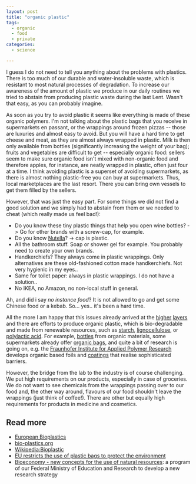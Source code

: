 ```yaml
---
layout: post
title: "organic plastic"
tags:
  - organic
  - food
  - private
categories:
  - science

---
```

I guess I do not need to tell you anything about the problems with plastics. There is too much of our durable and water-insoluble waste, which is resistant to most natural processes of degradation. To increase our awareness of the amount of plastic we produce in our daily routines we tried to abstain from producing plastic waste during the last Lent. Wasn't that easy, as you can probably imagine.

As soon as you try to avoid plastic it seems like everything is made of these organic polymers. I'm not talking about the plastic bags that you receive in supermarkets en passant, or the wrappings around frozen pizzas -- those are luxuries and almost easy to avoid. But you will have a hard time to get cheese and meat, as they are almost always wrapped in plastic. Milk is then only available from bottles (significantly increasing the weight of your bag); fruits and vegetables are difficult to get -- especially organic food: sellers seem to make sure organic food isn't mixed with non-organic food and therefore apples, for instance, are neatly wrapped in plastic, often just four at a time.
I think avoiding plastic is a superset of avoiding supermarkets, as there is almost nothing plastic-free you can buy at supermarkets. Thus, local marketplaces are the last resort. There you can bring own vessels to get them filled by the sellers.

However, that was just the easy part. For some things we did not find a good solution and we simply had to abstain from them or we needed to cheat (which really made us feel bad!):

* Do you know these tiny plastic things that help you open wine bottles? -> Go for other brands with a screw-cap, for example.
* Do you know [Nutella](https://en.wikipedia.org/wiki/Nutella)? -> cap is plastic.
* All the bathroom stuff. Soap or shower gel for example. You probably need to create your own brands.
* Handkerchiefs? They always come in plastic wrappings. Only alternatives are these old-fashioned cotton made handkerchiefs. Not very hygienic in my eyes..
* Same for toilet paper: always in plastic wrappings. I do not have a solution..
* No IKEA, no Amazon, no non-local stuff in general.

Ah, and did i say *no instance food*? It is not allowed to go and get some Chinese food or a kebab. So... yes.. it's been a hard time.


All the more I am happy that this issues already arrived at the [higher](http://www.bmbf.de/en/1024.php) [layers](http://www.europarl.europa.eu/news/en/news-room/content/20150328STO38904/html/EU-restricts-the-use-of-plastic-bags-to-protect-the-environment) and there are efforts to produce organic plastic, which is bio-degradable and made from renewable resources, such as [starch](https://en.wikipedia.org/wiki/Starch), [lignocellulose](https://en.wikipedia.org/wiki/Lignocellulosic_biomass), or [polylactic acid](https://en.wikipedia.org/wiki/Polylactic_acid).
For example, [bottles](http://www.huffingtonpost.com/2011/03/15/pepsico-plant-based-bottle_n_835883.html) from organic materials, some supermarkets already offer [organic bags](http://www.plasticsportal.net/wa/plasticsEU~en_GB/portal/show/common/plasticsportal_news/2009/09_157), 
and quite a bit of research is going on, e.g. the [Fraunhofer Institute for Applied Polymer Research](http://www.iap.fraunhofer.de/en.html) develops organic based foils and [coatings](www.isc.fraunhofer.de/) that realise sophisticated barriers.


However, the bridge from the lab to the industry is of course challenging. We put high requirements on our products, especially in case of groceries. We do not want to see chemicals from the wrappings passing over to our food and, the other way around, flavours of our food shouldn't leave the wrappings (just think of coffee!). There are other but equally high requirements for products in medicine and cosmetics.


## Read more
* [European Bioplastics](http://en.european-bioplastics.org/)
* [bio-plastics.org](http://www.bio-plastics.org/)
* [Wikipedia:Bioplastic](http://en.wikipedia.org/wiki/Bioplastic)
* [EU restricts the use of plastic bags to protect the environment](http://www.europarl.europa.eu/news/en/news-room/content/20150328STO38904/html/EU-restricts-the-use-of-plastic-bags-to-protect-the-environment)
* [Bioeconomy - new concepts for the use of natural resources](http://www.bmbf.de/en/1024.php): a program of our Federal Ministry of Education and Research to develop a new research strategy
